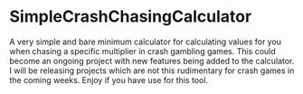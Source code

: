 # SimpleCrashChasingCalculator
A very simple and bare minimum calculator for calculating values for you when chasing a specific multiplier in crash gambling games.  This could become an ongoing project with new features being added to the calculator. I will be releasing projects which are not this rudimentary for crash games in the coming weeks.  Enjoy if you have use for this tool.
